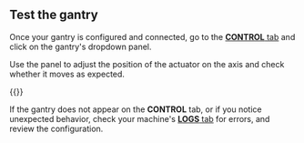 ## Test the gantry

Once your gantry is configured and connected, go to the [**CONTROL** tab](/fleet/machines/control/) and click on the gantry's dropdown panel.

Use the panel to adjust the position of the actuator on the axis and check whether it moves as expected.

{{<imgproc src="/components/gantry/gantry-control-tab.png" resize="450x" declaredimensions=true alt="Gantry control panel.">}}

If the gantry does not appear on the **CONTROL** tab, or if you notice unexpected behavior, check your machine's [**LOGS** tab](/fleet/machines/#logs) for errors, and review the configuration.
